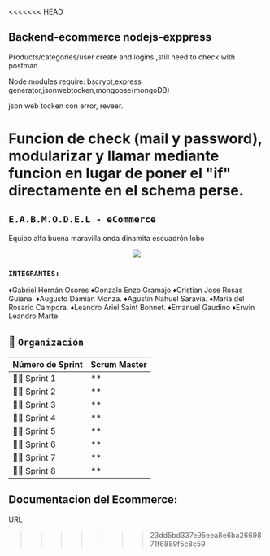 <<<<<<< HEAD
## Backend-ecommerce nodejs-exppress

Products/categories/user create and logins
,still need to check with postman.

Node modules require: bscrypt,express generator,jsonwebtocken,mongoose(mongoDB)

json web tocken con error, reveer.

Funcion de check (mail  y password), modularizar y llamar mediante funcion en lugar de poner el "if" directamente en el schema perse.
=======
## `E.A.B.M.O.D.E.L - eCommerce`
Equipo alfa buena maravilla onda dinamita escuadrón lobo

<div style="text-align:center;">
<img src="https://pbs.twimg.com/media/E-Z9yd8WYAQMl-v?format=jpg&name=medium" style="max-width:50%; height:auto;" />
</div>

### `INTEGRANTES:`

♦Gabriel Hernán Osores
♦Gonzalo Enzo Gramajo
♦Cristian Jose Rosas Guiana.
♦Augusto Damián Monza. 
♦Agustin Nahuel Saravia. 
♦María del Rosario Campora.
♦Leandro Ariel Saint Bonnet.
♦Emanuel Gaudino
♦Erwin Leandro Marte.

## :calendar: `Organización`

| **Número de Sprint** | **Scrum Master** |
| ---- | ---- |
| :office_worker: Sprint 1 | ** |
| :office_worker: Sprint 2 | ** |
| :office_worker: Sprint 3 | ** |
| :office_worker: Sprint 4 | ** |
| :office_worker: Sprint 5 | ** |
| :office_worker: Sprint 6 | ** |
| :office_worker: Sprint 7 | ** |
| :office_worker: Sprint 8 | ** |


## Documentacion del Ecommerce:

URL
>>>>>>> 23dd5bd337e95eea8e6ba2669871f6889f5c8c59

